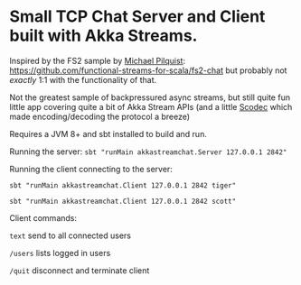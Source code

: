 # Small TCP Chat Server and Client built with Akka Streams.

Inspired by the FS2 sample by [Michael Pilquist](https://github.com/mpilquist): https://github.com/functional-streams-for-scala/fs2-chat
but probably not _exactly_ 1:1 with the functionality of that.

Not the greatest sample of backpressured async streams, but still quite fun little app covering quite a bit
of Akka Stream APIs (and a little [Scodec](http://scodec.org) which made encoding/decoding the protocol a breeze)

Requires a JVM 8+ and sbt installed to build and run.

Running the server: 
`sbt "runMain akkastreamchat.Server 127.0.0.1 2842"`

Running the client connecting to the server:

`sbt "runMain akkastreamchat.Client 127.0.0.1 2842 tiger"`

`sbt "runMain akkastreamchat.Client 127.0.0.1 2842 scott"`

Client commands:

`text` send to all connected users

`/users` lists logged in users

`/quit` disconnect and terminate client

